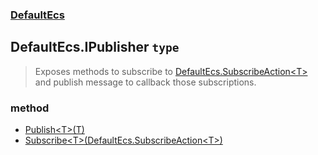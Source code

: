 ### [DefaultEcs](./DefaultEcs.md 'DefaultEcs')
## DefaultEcs.IPublisher `type`
>Exposes methods to subscribe to [DefaultEcs.SubscribeAction&lt;T&gt;](./DefaultEcs-SubscribeAction-T-.md 'DefaultEcs.SubscribeAction&lt;T&gt;') and publish message to callback those subscriptions.
### method
- [Publish&lt;T&gt;(T)](./DefaultEcs-IPublisher-Publish-T-(T).md 'DefaultEcs.IPublisher.Publish&lt;T&gt;(T)')
- [Subscribe&lt;T&gt;(DefaultEcs.SubscribeAction&lt;T&gt;)](./DefaultEcs-IPublisher-Subscribe-T-(DefaultEcs-SubscribeAction-T-).md 'DefaultEcs.IPublisher.Subscribe&lt;T&gt;(DefaultEcs.SubscribeAction&lt;T&gt;)')

